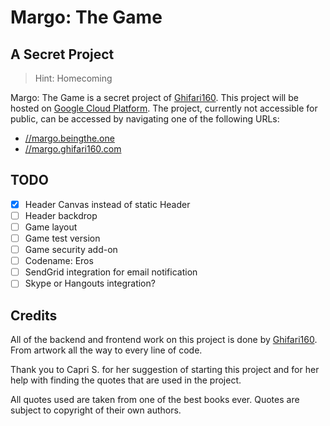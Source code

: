 # Margo: The Game #

## A Secret Project ##
> Hint: Homecoming

Margo: The Game is a secret project of [Ghifari160][github user ghifari160]. This project will be hosted on [Google Cloud Platform][Google Cloud Platform]. The project, currently not accessible for public, can be accessed by navigating one of the following URLs:

* [//margo.beingthe.one][margo via being the one]
* [//margo.ghifari160.com][margo via ghifari160]

## TODO ##
- [x] Header Canvas instead of static Header
- [ ] Header backdrop
- [ ] Game layout
- [ ] Game test version
- [ ] Game security add-on
- [ ] Codename: Eros
- [ ] SendGrid integration for email notification
- [ ] Skype or Hangouts integration?

## Credits ##
All of the backend and frontend work on this project is done by [Ghifari160][github user ghifari160]. From artwork all the way to every line of code.

Thank you to Capri S. for her suggestion of starting this project and for her help with finding the quotes that are used in the project.

All quotes used are taken from one of the best books ever. Quotes are subject to copyright of their own authors.

[github user ghifari160]: https://www.github.com/Ghifari160 "View Ghifari160 on GitHub"
[Google Cloud Platform]: https://cloud.google.com
[margo via being the one]: http://margo.beingthe.one "Margo via Being the One (Prefered)"
[margo via ghifari160]: http://margo.ghifari160.com "Margo via Ghifari160"
